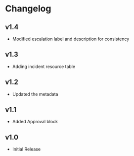 # Changelog

## v1.4

- Modified escalation label and description for consistency

## v1.3

- Adding incident resource table

## v1.2

- Updated the metadata

## v1.1

- Added Approval block

## v1.0

- Initial Release
